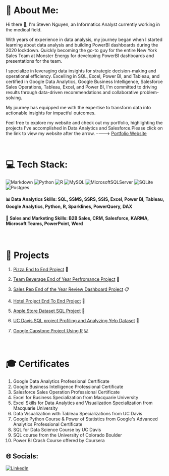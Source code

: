 # 💫 About Me:
Hi there 👋, I'm Steven Nguyen, an Informatics Analyst currently working in the medical field. 

With years of experience in data analysis, my journey began when I started learning about data analysis and building PowerBI dashboards during the 2020 lockdown. Quickly becoming the go-to guy for the entire New York Sales Team at Monster Energy for developing PowerBI dashboards and presentations for the team. 

I specialize in leveraging data insights for strategic decision-making and operational efficiency. Excelling in SQL, Excel, Power BI, and Tableau, and certified in Google Data Analytics, Google Business Intelligence, Salesforce Sales Operations, Tableau, Excel, and Power BI, I'm committed to driving results through data-driven recommendations and collaborative problem-solving.

My journey has equipped me with the expertise to transform data into actionable insights for impactful outcomes.
  
Feel free to explore my website and check out my portfolio, highlighting the projects I've accomplished in Data Analytics and Salesforce.Please click on the link to view my website after the arrow. ----> [Portfolio Website](https://stevennguyenportfolio.net/)

  <br>

# 💻 Tech Stack:
![Markdown](https://img.shields.io/badge/markdown-%23000000.svg?style=for-the-badge&logo=markdown&logoColor=white) ![Python](https://img.shields.io/badge/python-3670A0?style=for-the-badge&logo=python&logoColor=ffdd54) ![R](https://img.shields.io/badge/r-%23276DC3.svg?style=for-the-badge&logo=r&logoColor=white) ![MySQL](https://img.shields.io/badge/mysql-%2300f.svg?style=for-the-badge&logo=mysql&logoColor=white) ![MicrosoftSQLServer](https://img.shields.io/badge/Microsoft%20SQL%20Sever-CC2927?style=for-the-badge&logo=microsoft%20sql%20server&logoColor=white) ![SQLite](https://img.shields.io/badge/sqlite-%2307405e.svg?style=for-the-badge&logo=sqlite&logoColor=white) ![Postgres](https://img.shields.io/badge/postgres-%23316192.svg?style=for-the-badge&logo=postgresql&logoColor=white)

#### 📊 Data Analytics Skills: SQL, SSMS, SSRS, SSIS, Excel, Power BI, Tableau, Google Analytics, Python, R, Sparklines, PowerQuery, DAX

#### 🚀 Sales and Marketing Skills: B2B Sales, CRM, Salesforce, KARMA, Microsoft Teams, PowerPoint, Word

<br> 

# :blue_book: Projects
1. [Pizza End to End Project](https://github.com/svn2233/pizza_project/blob/a4e511b9b0e012bf9ec7a532af98d3b63591fe2c/project.md) 🍕

2. [Team Beverage End of Year Perfromance Project](https://github.com/svn2233/End-of-Year-Sales-Team-Performance-Project/blob/ff58cb979071c3714c6cb1b375f6dceda656ff53/README.md) 👔

3. [Sales Rep End of the Year Review Dashboard Project](https://github.com/svn2233/Sales_Rep_End_of_the_Year_Review_Project/blob/7b845723a8dfba754a90a22ee755785a11519837/Project.md) 📋

4. [Hotel Project End To End Project](https://github.com/svn2233/hotel_project/blob/efc117ef1f6fc8cd74b6f0c35a1b369606c47cee/project.md) 🏬 

5. [Apple Store Dataset SQL Project](https://github.com/svn2233/applestoredata_sql_project/blob/91af80ddc2d43e7df453255a520ff696c147a185/Apple%20Store%20Dataset%20SQL%20Project.md) 🍏

6. [UC Davis SQL project Profiling and Analyzing Yelp Dataset](https://github.com/svn2233/SQL_UC_DAVIS_PROJECT/blob/6fb33d66f94129bf17fe6b03d74e722bbdc89a57/project.md) 📱

7. [Google Capstone Project Using R](https://github.com/svn2233/Using_R_Google_Data_Analytics_Capstone_Project/blob/4d5793ed3ddc2e6ebde5fcad202b9bebe0cca86f/Google_%20Capstone_%20Project_R.md) 💻

<br>

# 🎓 Certificates 
1. Google Data Analytics Professional Certificate
2. Google Business Intelligence Professional Certificate
3. Salesforce Sales Operation Professional Certificate
4. Excel for Business Specialization from Macquarie University
5. Excel Skills for Data Analytics and Visualization Specialization from Macquarie University
6. Data Visualization with Tableau Specializations from UC Davis 
7. Google Python Course & Power of Statistics from Google's Advanced Analytics Professional Certificate
8. SQL for Data Science Course by UC Davis
9. SQL course from the University of Colorado Boulder
10. Power BI Crash Course offered by Coursera

## 🌐 Socials:
[![LinkedIn](https://img.shields.io/badge/LinkedIn-%230077B5.svg?logo=linkedin&logoColor=white)](https://linkedin.com/in/testfornow) 





<!---
svn2233/svn2233 is a ✨ special ✨ repository because its `README.md` (this file) appears on your GitHub profile.
You can click the Preview link to take a look at your changes.
--->
